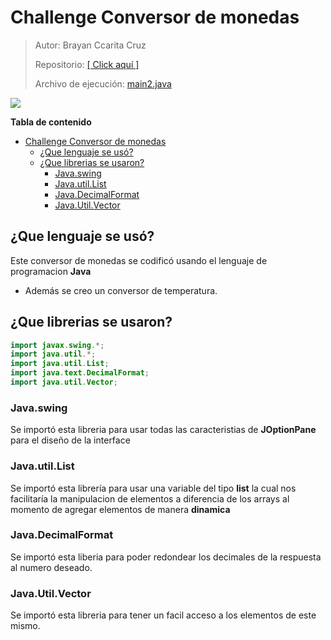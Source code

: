 
# Challenge Conversor de monedas
        
> Autor: Brayan Ccarita Cruz
> 
> Repositorio: [[ Click aquí ]](https://github.com/hallzyx/ConversorDeMoneda_ChallengeOneJava)
>
> Archivo de ejecución: [main2.java](https://github.com/hallzyx/ConversorDeMoneda_ChallengeOneJava/blob/main/src/main2.java)

        
![](https://i.imgur.com/yCP2bjg.jpg)

**Tabla de contenido**
<!-- TOC -->
* [Challenge Conversor de monedas](#challenge-conversor-de-monedas)
  * [¿Que lenguaje se usó?](#que-lenguaje-se-usó)
  * [¿Que librerias se usaron?](#que-librerias-se-usaron)
    * [Java.swing](#javaswing)
    * [Java.util.List](#javautillist)
    * [Java.DecimalFormat](#javadecimalformat)
    * [Java.Util.Vector](#javautilvector)
<!-- TOC -->

## ¿Que lenguaje se usó?
Este conversor de monedas se codificó usando el lenguaje de programacion **Java**
- Además se creo un conversor de temperatura.

## ¿Que librerias se usaron?
```Java
import javax.swing.*;
import java.util.*;
import java.util.List;
import java.text.DecimalFormat;
import java.util.Vector;
```
### Java.swing
Se importó esta libreria para usar todas las caracteristias de **JOptionPane** para el diseño de la interface

### Java.util.List
Se importó esta librería para usar una variable del tipo **list** la cual nos facilitaría la manipulacion de elementos 
a diferencia de los arrays al momento de agregar elementos de manera **dinamica**

### Java.DecimalFormat
Se importó esta liberia para poder redondear los decimales de la respuesta al numero deseado.

### Java.Util.Vector
Se importó esta libreria para tener un facil acceso a los elementos de este mismo.



